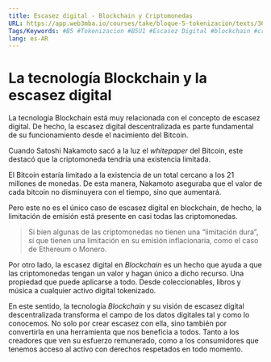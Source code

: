 ```yaml
---
title: Escasez digital - Blockchain y Criptomonedas
URL: https://app.web3mba.io/courses/take/bloque-5-tokenizacion/texts/36008734-u1-02-escasez-digital-blockchain-y-criptomonedas
Tags/Keywords: #B5 #Tokenizacion #B5U1 #Escasez Digital #blockchain #criptomonedas #blockchain y criptomonedas
lang: es-AR
---
```

# La tecnología Blockchain y la escasez digital
La tecnología Blockchain está muy relacionada con el concepto de escasez digital. De hecho, la escasez digital descentralizada es parte fundamental de su funcionamiento desde el nacimiento del Bitcoin.

Cuando Satoshi Nakamoto sacó a la luz el _whitepaper_ del Bitcoin, este destacó que la criptomoneda tendría una existencia limitada.

El Bitcoin estaría limitado a la existencia de un total cercano a los 21 millones de monedas. De esta manera, Nakamoto aseguraba que el valor de cada bitcoin no disminuyera con el tiempo, sino que aumentará.

Pero este no es el único caso de escasez digital en blockchain, de hecho, la limitación de emisión está presente en casi todas las criptomonedas.

> Si bien algunas de las criptomonedas no tienen una “limitación dura”, sí que tienen una limitación en su emisión inflacionaria, como el caso de Ethereum o Monero.

Por otro lado, la escasez digital en _Blockchain_ es un hecho que ayuda a que las criptomonedas tengan un valor y hagan único a dicho recurso. Una propiedad que puede aplicarse a todo. Desde coleccionables, libros y música a cualquier activo digital tokenizado.

En este sentido, la tecnología _Blockchain_ y su visión de escasez digital descentralizada transforma el campo de los datos digitales tal y como lo conocemos. No solo por crear escasez con ella, sino también por convertirla en una herramienta que nos beneficia a todos. Tanto a los creadores que ven su esfuerzo remunerado, como a los consumidores que tenemos acceso al activo con derechos respetados en todo momento.